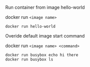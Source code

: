 Run container from image hello-world

docker run `<image name>`
```
docker run hello-world
```

Overide default image start command

docker run `<image name> <command>`
```
docker run busybox echo hi there 
docker run busybox ls 
``` 
